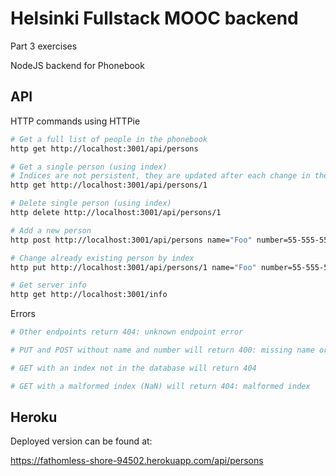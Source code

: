 # Helsinki Fullstack MOOC backend
Part 3 exercises

NodeJS backend for Phonebook

## API
HTTP commands using HTTPie

``` bash
# Get a full list of people in the phonebook
http get http://localhost:3001/api/persons

# Get a single person (using index)
# Indices are not persistent, they are updated after each change in the database
http get http://localhost:3001/api/persons/1

# Delete single person (using index)
http delete http://localhost:3001/api/persons/1

# Add a new person
http post http://localhost:3001/api/persons name="Foo" number=55-555-555555

# Change already existing person by index
http put http://localhost:3001/api/persons/1 name="Foo" number=55-555-555555

# Get server info
http get http://localhost:3001/info

```

Errors
``` bash
# Other endpoints return 404: unknown endpoint error

# PUT and POST without name and number will return 400: missing name or number

# GET with an index not in the database will return 404

# GET with a malformed index (NaN) will return 404: malformed index
```

## Heroku
Deployed version can be found at:

https://fathomless-shore-94502.herokuapp.com/api/persons
